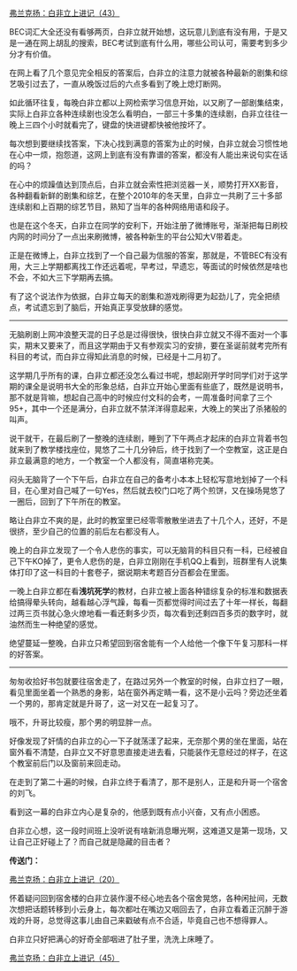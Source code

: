 <p></p><a href="https://zhuanlan.zhihu.com/p/99408983" data-draft-node="block" data-draft-type="link-card" data-image="https://pic4.zhimg.com/v2-d04da4ac4ff343e4230be0af307ac42b_180x120.jpg" data-image-width="1063" data-image-height="303" class="internal">弗兰克扬：白非立上进记（43）</a><p>BEC词汇大全还没有看够两页，白非立就开始想，这玩意儿到底有没有用，于是又是一通在网上胡乱的搜索，BEC考试到底有什么用，哪些公司认可，需要考到多少分才有价值。</p><p>在网上看了几个意见完全相反的答案后，白非立的注意力就被各种最新的剧集和综艺吸引过去了，一直从晚饭过后的六点多看到了晚上熄灯断网。</p><p>如此循环往复，每晚白非立都以上网检索学习信息开始，以又刷了一部剧集结束，实际上白非立各种连续剧也没怎么看明白，一部三十多集的连续剧，白非立往往一晚上三四个小时就看完了，键盘的快进键都快被他按坏了。</p><p>每次想到要继续找答案，下决心找到满意的答案为止的时候，白非立就会习惯性地在心中一烦，抱怨道，这网上到底有没有靠谱的答案，都没有人能出来说句实在话的吗？</p><p>在心中的烦躁值达到顶点后，白非立就会索性把浏览器一关，顺势打开XX影音，各种翻看新鲜的剧集和综艺，在整个2010年的冬天里，白非立一共刷了三十多部连续剧和上百期的综艺节目，熟知了当年的各种网络用语和段子。</p><p>也是在这个冬天，白非立在同学的安利下，开始注册了微博账号，渐渐把每日刷校内网的时间分了一点出来刷微博，被各种新生的平台公知大V带着走。</p><p>正是在微博上，白非立找到了一个自己最为信服的答案，那就是，不管BEC有没有用，大三上学期都离找工作还远着呢，早考过，早遗忘，等面试的时候依然是啥也不会，不如大三下学期再去搞。</p><p>有了这个说法作为依据，白非立每天的剧集和游戏刷得更为起劲儿了，完全把绩点，考试遗忘到了脑后，开始真正享受放肆的感觉。</p><hr/><p>无脑刷剧上网冲浪整天混的日子总是过得很快，很快白非立就又不得不面对一个事实，期末又要来了，而且这学期由于又有参观实习的安排，要在圣诞前就考完所有科目的考试，而白非立得知此消息的时候，已经是十二月初了。</p><p>这学期几乎所有的课，白非立都还没怎么看过书呢，想起刚开学时同学们对于这学期的课全是说明书大全的形象总结，白非立开始心里面有些底了，既然是说明书，那不就是背嘛，想起自己高中的时候应付文科的会考，一周准备时间拿了三个95+，其中一个还是满分，白非立就不禁洋洋得意起来，大晚上的笑出了杀猪般的叫声。</p><p>说干就干，在最后刷了一整晚的连续剧，睡到了下午两点才起床的白非立背着书包就来到了教学楼找座位，晃悠了二十几分钟后，终于找到了一个空教室，这正是白非立最满意的地方，一个教室一个人都没有，简直堪称完美。</p><p>闷头无脑背了一个下午后，白非立在自己的备考小本本上轻松写意地划掉了一个科目，在心里对自己喊了一句Yes，然后就去校门口吃了两个煎饼，又在操场晃悠了一圈后，回到了下午所在的教室。</p><p>略让白非立不爽的是，此时的教室里已经零零散散坐进去了十几个人，还好，不是很挤，至少自己的位置的前后左右都没有人。</p><p>晚上的白非立发现了一个令人悲伤的事实，可以无脑背的科目只有一科，已经被自己下午KO掉了，更令人悲伤的是，白非立刚刚在手机QQ上看到，班群里有人说集体打印了这一科目的十套卷子，据说期末考题百分百都会在里面。</p><p>一晚上白非立都在看<b>浅坑死学</b>的教材，白非立被上面各种错综复杂的标准和数据表给搞得晕头转向，越看越心浮气躁，每看一页都觉得时间过去了十年一样长，每翻过两三页书就心急火燎地看一看还剩多少页，每次看到还剩四百多页的数字时，就油然而生一种绝望的感觉。</p><p>绝望蔓延一整晚，白非立只希望回到宿舍能有一个人给他一个像下午复习那科一样的好答案。</p><hr/><p>匆匆收拾好书包就要往宿舍走了，在路过另外一个教室的时候，白非立扫了一眼，看见里面坐着一个熟悉的身影，站在窗外再定睛一看，这不是小云吗？旁边还坐着一个男的，那肯定就是升哥了，这一对又在一起复习了。</p><p>哦不，升哥比较瘦，那个男的明显胖一点。</p><p>好像发现了奸情的白非立的心一下子就荡漾了起来，无奈那个男的坐在里面，站在窗外看不清楚，白非立又不好意思直接走进去看，只能装作无意经过的样子，在这个教室前后门以及窗前来回走动。</p><p>在走到了第二十遍的时候，白非立终于看清了，那不是别人，正是和升哥一个宿舍的刘飞。</p><p>看到这一幕的白非立内心是复杂的，他感到既有点小兴奋，又有点小困惑。</p><p>白非立心想，这一段时间班上没听说有啥新消息曝光啊，这难道又是第一现场，又让自己正好碰上了？而自己就是隐藏的目击者？</p><p><b>传送门：</b></p><a href="https://zhuanlan.zhihu.com/p/96019099" data-draft-node="block" data-draft-type="link-card" data-image="https://pic3.zhimg.com/v2-ce239466ea5c864a385d0351d048cc02_180x120.jpg" data-image-width="846" data-image-height="292" class="internal">弗兰克扬：白非立上进记（20）</a><p>怀着疑问回到宿舍楼的白非立装作漫不经心地去各个宿舍晃悠，各种闲扯间，无数次想把话题转移到小云身上，每次都吐在嘴边又咽回去了，白非立看着正沉醉于游戏的升哥，总觉得这事儿由自己来戳破有点不合适，毕竟自己也不想得罪人。</p><p>白非立只好把满心的好奇全部咽进了肚子里，洗洗上床睡了。</p><a href="https://zhuanlan.zhihu.com/p/99900357" data-draft-node="block" data-draft-type="link-card" data-image="https://pic2.zhimg.com/v2-15593706abaddc9465447f6a45fb8e0d_180x120.jpg" data-image-width="892" data-image-height="303" class="internal">弗兰克扬：白非立上进记（45）</a><p></p><p></p>